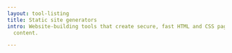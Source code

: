 ```yaml
---
layout: tool-listing
title: Static site generators
intro: Website-building tools that create secure, fast HTML and CSS pages from your
  content.

---
```

